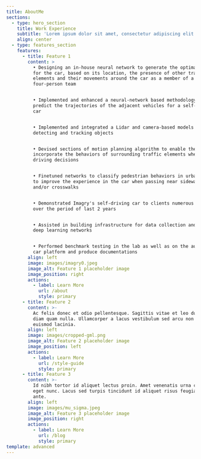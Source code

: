 ```yaml
---
title: AboutMe
sections:
  - type: hero_section
    title: Work Experience
    subtitle: 'Lorem ipsum dolor sit amet, consectetur adipiscing elit.'
    align: center
  - type: features_section
    features:
      - title: Feature 1
        content: >
          • Designing an in-house neural network to generate the optimal path
          for the car, based on its location, the presence of other traffic
          elements and their movements around the car as a member of a
          four-person team 


          • Implemented and enhanced a neural-network based methodology to
          predict the trajectories of the adjacent vehicles for a self-driving
          car 


          • Implemented and integrated a Lidar and camera-based models for
          detecting and tracking objects 


          • Devised sections of motion planning algorithm to enable the car to
          incorporate the behaviors of surrounding traffic elements when making
          driving decisions 


          • Finetuned networks to classify pedestrian behaviors in urban areas
          to improve the experience in the car when passing near sidewalks
          and/or crosswalks 


          • Demonstrated Imagry's self-driving car to clients numerous times
          over the period of last 2 years  


          • Assisted in building infrastructure for data collection and training
          deep learning networks 


          • Performed benchmark testing in the lab as well as on the autonomous
          car platform and produce documentations
        align: left
        image: images/imagry0.jpeg
        image_alt: Feature 1 placeholder image
        image_position: right
        actions:
          - label: Learn More
            url: /about
            style: primary
      - title: Feature 2
        content: >-
          Ac felis donec et odio pellentesque. Sagittis vitae et leo duis ut
          diam quam nulla. Ullamcorper a lacus vestibulum sed arcu non odio
          euismod lacinia.
        align: left
        image: images/cropped-gml.png
        image_alt: Feature 2 placeholder image
        image_position: left
        actions:
          - label: Learn More
            url: /style-guide
            style: primary
      - title: Feature 3
        content: >-
          Id nibh tortor id aliquet lectus proin. Amet venenatis urna cursus
          eget nunc. Lacus sed turpis tincidunt id aliquet risus feugiat in
          ante.
        align: left
        image: images/mu_sigma.jpeg
        image_alt: Feature 3 placeholder image
        image_position: right
        actions:
          - label: Learn More
            url: /blog
            style: primary
template: advanced
---
```

